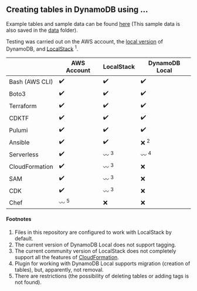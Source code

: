 ## Creating tables in DynamoDB using ...

Example tables and sample data can be found [here](https://docs.aws.amazon.com/amazondynamodb/latest/developerguide/SampleData.html) (This sample data is also saved in the [data](/data/) folder).

Testing was carried out on the AWS account, the [local version](https://docs.aws.amazon.com/amazondynamodb/latest/developerguide/DynamoDBLocal.DownloadingAndRunning.html) of DynamoDB, and [LocalStack](https://localstack.cloud/) <sup>1</sup>.



|                | AWS Account        | LocalStack         | DynamoDB Local     |
| -------------- | ------------------ | ------------------ | ------------------ |
| Bash (AWS CLI) | :heavy_check_mark: | :heavy_check_mark: | :heavy_check_mark: |
| Boto3          | :heavy_check_mark: | :heavy_check_mark: | :heavy_check_mark: |
| Terraform      | :heavy_check_mark: | :heavy_check_mark: | :heavy_check_mark: |
| CDKTF          | :heavy_check_mark: | :heavy_check_mark: | :heavy_check_mark: |
| Pulumi         | :heavy_check_mark: | :heavy_check_mark: | :heavy_check_mark: |
| Ansible        | :heavy_check_mark: | :heavy_check_mark: | :x: <sup>2</sup>   |
| Serverless     | :heavy_check_mark: | :wavy_dash: <sup>3</sup> | :wavy_dash: <sup>4</sup> |
| CloudFormation | :heavy_check_mark: | :wavy_dash: <sup>3</sup> | :x:          |
| SAM            | :heavy_check_mark: | :wavy_dash: <sup>3</sup> | :x:          |
| CDK            | :heavy_check_mark: | :wavy_dash: <sup>3</sup> | :x:          |
| Chef           | :wavy_dash: <sup>5</sup> | :x:                | :x:          |



#### Footnotes

1. Files in this repository are configured to work with LocalStack by default.
2. The current version of DynamoDB Local does not support tagging.
3. The current community version of LocalStack does not completely support all the features of [CloudFormation](https://docs.localstack.cloud/user-guide/aws/cloudformation/).
4. Plugin for working with DynamoDB Local supports migration (creation of tables), but, apparently, not removal.
5. There are restrictions (the possibility of deleting tables or adding tags is not found).


